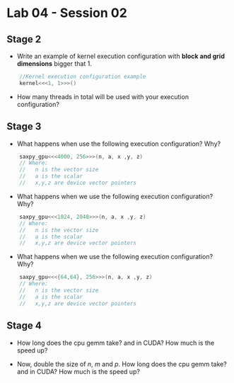 # Lab 04 - Session 02

## Stage 2

* Write an example of kernel execution configuration with **block and grid dimensions** bigger that 1. 

```c++
    //Kernel execution configuration example
    kernel<<<1, 1>>>()
```

* How many threads in total will be used with your execution configuration?

## Stage 3

* What happens when use the following execution configuration? Why?
```c++    
    saxpy_gpu<<<4000, 256>>>(n, a, x ,y, z)
    // Where:
    //   n is the vector size
    //   a is the scalar
    //   x,y,z are device vector pointers    
```

* What happens when we use the following execution configuration? Why?

```c++    
    saxpy_gpu<<<1024, 2048>>>(n, a, x ,y, z)
    // Where:
    //   n is the vector size
    //   a is the scalar
    //   x,y,z are device vector pointers    
```

* What happens when we use the following execution configuration? Why?

```c++    
    saxpy_gpu<<<{64,64}, 256>>>(n, a, x ,y, z)
    // Where:
    //   n is the vector size
    //   a is the scalar
    //   x,y,z are device vector pointers    
```
## Stage 4

* How long does the cpu gemm take? and in CUDA? How much is the speed up?

* Now, double the size of *n*, *m* and *p*. How long does the cpu gemm take? and in CUDA? How much is the speed up?